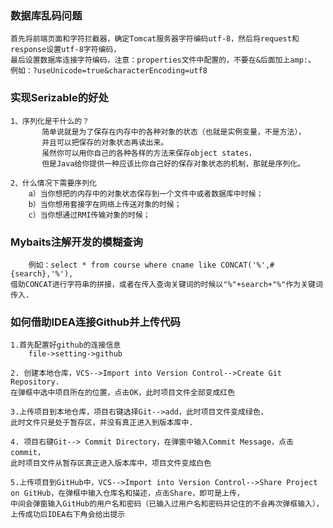 <h3>数据库乱码问题</h3>
    
    首先将前端页面和字符拦截器，确定Tomcat服务器字符编码utf-8，然后将request和response设置utf-8字符编码，
    最后设置数据库连接字符编码，注意：properties文件中配置的，不要在&后面加上amp:。
    例如：?useUnicode=true&characterEncoding=utf8
  
<h3>实现Serizable的好处</h3>
    
    1、序列化是干什么的？
           简单说就是为了保存在内存中的各种对象的状态（也就是实例变量，不是方法），
           并且可以把保存的对象状态再读出来。
           虽然你可以用你自己的各种各样的方法来保存object states，
           但是Java给你提供一种应该比你自己好的保存对象状态的机制，那就是序列化。
    
    2、什么情况下需要序列化    
        a）当你想把的内存中的对象状态保存到一个文件中或者数据库中时候；
        b）当你想用套接字在网络上传送对象的时候；
        c）当你想通过RMI传输对象的时候；

<h3>Mybaits注解开发的模糊查询</h3>

        例如：select * from course where cname like CONCAT('%',#{search},'%'),
    借助CONCAT进行字符串的拼接，或者在传入查询关键词的时候以"%"+search+"%"作为关键词传入.
    
<h3>如何借助IDEA连接Github并上传代码</h3>

    1.首先配置好github的连接信息
        file->setting->github
    
    2. 创建本地仓库，VCS-->Import into Version Control-->Create Git Repository.
    在弹框中选中项目所在的位置，点击OK，此时项目文件全部变成红色
    
    3.上传项目到本地仓库，项目右键选择Git-->add，此时项目文件变成绿色，
    此时文件只是处于暂存区，并没有真正进入到版本库中.
    
    4. 项目右键Git--> Commit Directory，在弹窗中输入Commit Message，点击commit，
    此时项目文件从暂存区真正进入版本库中，项目文件变成白色
    
    5.上传项目到GitHub中，VCS-->Import into Version Control-->Share Project on GitHub，在弹框中输入仓库名和描述，点击Share，即可是上传，
    中间会弹窗输入GitHub的用户名和密码（已输入过用户名和密码并记住的不会再次弹框输入），上传成功后IDEA右下角会给出提示